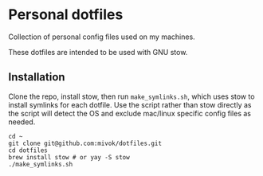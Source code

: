 # Personal dotfiles

Collection of personal config files used on my machines.

These dotfiles are intended to be used with GNU stow.

## Installation

Clone the repo, install stow, then run `make_symlinks.sh`, which uses stow to
install symlinks for each dotfile. Use the script rather than stow directly as
the script will detect the OS and exclude mac/linux specific config files as
needed.

```
cd ~
git clone git@github.com:mivok/dotfiles.git
cd dotfiles
brew install stow # or yay -S stow
./make_symlinks.sh
```
